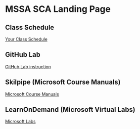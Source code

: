 # MSSA SCA Landing Page

## Class Schedule

[Your Class Schedule](https://github.com/BrentAIICT/GitWalkthrough/blob/main/ClassSchedule.md)

## GitHub Lab

[GitHub Lab instruction](https://github.com/BrentAIICT/GitWalkthrough/blob/main/GettingStartedGitHub.md)

## Skilpipe (Microsoft Course Manuals)

[Microsoft Course Manuals](https://skillpipe.com)

## LearnOnDemand (Microsoft Virtual Labs)

[Microsoft Labs](https://ddls.learnondemand.net)
